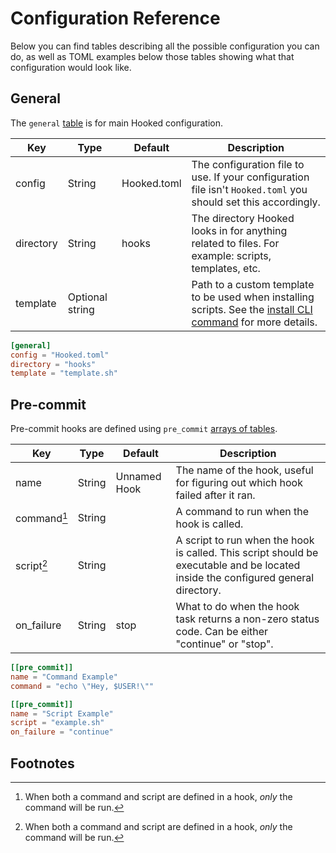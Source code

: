 # Configuration Reference

Below you can find tables describing all the possible configuration you can do, as well as TOML examples below those tables showing what that configuration would look like.

## General

The `general` [table][toml-table] is for main Hooked configuration.

| Key | Type | Default | Description |
|-----|------|---------|-------------|
| config | String | Hooked.toml | The configuration file to use. If your configuration file isn't `Hooked.toml` you should set this accordingly. |
| directory | String | hooks | The directory Hooked looks in for anything related to files. For example: scripts, templates, etc. |
| template | Optional string | | Path to a custom template to be used when installing scripts. See the [install CLI command][cli-install] for more details. |

```toml
[general]
config = "Hooked.toml"
directory = "hooks"
template = "template.sh"
```

## Pre-commit

Pre-commit hooks are defined using `pre_commit` [arrays of tables][toml-arrays-of-tables].

| Key | Type | Default | Description |
|-----|------|---------|-------------|
| name | String | Unnamed Hook | The name of the hook, useful for figuring out which hook failed after it ran. |
| command[^command-and-script] | String | | A command to run when the hook is called. |
| script[^command-and-script] | String | | A script to run when the hook is called. This script should be executable and be located inside the configured general directory. |
| on_failure | String | stop | What to do when the hook task returns a non-zero status code. Can be either "continue" or "stop". |

```toml
[[pre_commit]]
name = "Command Example"
command = "echo \"Hey, $USER!\""

[[pre_commit]]
name = "Script Example"
script = "example.sh"
on_failure = "continue"
```

## Footnotes

[^command-and-script]: When both a command and script are defined in a hook, *only* the command will be run.

[cli-install]: ../cli/install.md
[toml-table]: https://toml.io/en/v1.0.0#table
[toml-arrays-of-tables]: https://toml.io/en/v1.0.0#array-of-tables
